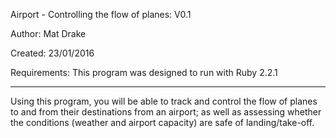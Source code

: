 Airport - Controlling the flow of planes: V0.1

Author: Mat Drake

Created: 23/01/2016

Requirements: This program was designed to run with Ruby 2.2.1

--------------------------------
Using this program, you will be able to track and control the flow of planes to and from their destinations from an airport; as well as assessing whether the conditions (weather and airport capacity) are safe of landing/take-off.

